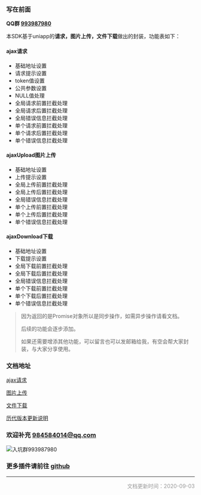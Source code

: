 ### 写在前面



**QQ群 [993987980](https://jq.qq.com/?_wv=1027&k=56A4Xhr)**



本SDK基于uniapp的**请求，图片上传，文件下载**做出的封装，功能表如下：

#### ajax请求

- 基础地址设置
- 请求提示设置
- token值设置
- 公共参数设置
- NULL值处理
- 全局请求前置拦截处理
- 全局请求后置拦截处理
- 全局错误信息拦截处理
- 单个请求前置拦截处理
- 单个请求后置拦截处理
- 单个错误信息拦截处理

#### ajaxUpload图片上传

- 基础地址设置
- 上传提示设置
- 全局上传前置拦截处理
- 全局上传后置拦截处理
- 全局错误信息拦截处理
- 单个上传前置拦截处理
- 单个上传后置拦截处理
- 单个错误信息拦截处理

#### ajaxDownload下载

- 基础地址设置
- 下载提示设置
- 全局下载前置拦截处理
- 全局下载后置拦截处理
- 全局错误信息拦截处理
- 单个下载前置拦截处理
- 单个下载后置拦截处理
- 单个错误信息拦截处理





> 因为返回的是Promise对象所以是同步操作，如需异步操作请看文档。
>
> 后续的功能会逐步添加。
>
> 如果还需要增添其他功能，可以留言也可以发邮箱给我，有空会帮大家封装，与大家分享使用。



### 文档地址

[ajax请求](https://github.com/web-liuyang/uni-app-tools/blob/master/ly-requrest/ajax.md)

[图片上传](https://github.com/web-liuyang/uni-app-tools/blob/master/ly-requrest/ajax-upload.md)

[文件下载](https://github.com/web-liuyang/uni-app-tools/blob/master/ly-requrest/ajax-download.md)

[历代版本更新说明](https://github.com/web-liuyang/uni-app-tools/blob/master/ly-requrest/历代版本更新说明.md)

### 欢迎补充  984584014@qq.com 



![入坑群993987980](https://picabstract-preview-ftn.weiyun.com/ftn_pic_abs_v3/91ff8a44a677919f0ada4bb62d426dfcd4b3b9b1826dcdda99c472989902fe9a20da660ef9248458b98e1e9244a4032e?pictype=scale&from=30013&version=3.3.3.3&uin=984584014&fname=uniapp%E6%8F%92%E4%BB%B6%E7%BE%A4%E8%81%8A%E4%BA%8C%E7%BB%B4%E7%A0%81.png&size=256)



### 更多插件请前往 [github](https://github.com/web-liuyang/uni-app-tools)

------

<p style="text-align:right;font-size:14px;color:#999999;">文档更新时间：2020-09-03</p>

